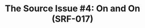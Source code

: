 ---
inv_num: 2013-168
add_credit:
url: 2013-168-the-source-issue-4-on-and-on
title: 'The Source Issue #4: On and On (SRF-017)'
year: '2013'
display_year: '2013'
medium: Zine
dims: 11 x 8.5
pitch: Source code for “On and on” bot printed with archival inks and paper, footnoted
  with artist txt, writing, poetry, whatevz, etc, etc, etc.
ps:
live_url:
youtube:
related_code: https://github.com/coryarcangel/On-and-On
subheading:
download: the-source-on-and-on-2013-168-digital-master-ih.pdf
commission: Creative Capital
layout: things-i-made
---